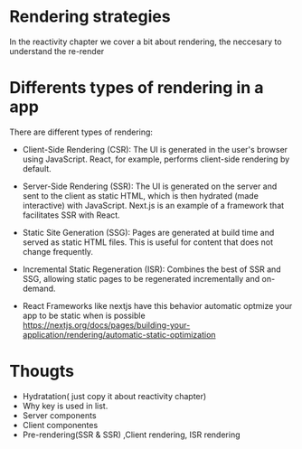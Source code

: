 # Rendering strategies

In the reactivity chapter we cover a bit about rendering, the neccesary to understand the re-render

# Differents types of rendering in a app

There are different types of rendering:

- Client-Side Rendering (CSR): The UI is generated in the user's browser using JavaScript. React, for example, performs client-side rendering by default.

- Server-Side Rendering (SSR): The UI is generated on the server and sent to the client as static HTML, which is then hydrated (made interactive) with JavaScript. Next.js is an example of a framework that facilitates SSR with React.

- Static Site Generation (SSG): Pages are generated at build time and served as static HTML files. This is useful for content that does not change frequently.

- Incremental Static Regeneration (ISR): Combines the best of SSR and SSG, allowing static pages to be regenerated incrementally and on-demand.

- React Frameworks like nextjs have this behavior automatic optmize your app to be static
  when is possible https://nextjs.org/docs/pages/building-your-application/rendering/automatic-static-optimization

# Thougts

- Hydratation( just copy it about reactivity chapter)
- Why key is used in list.
- Server components
- Client componentes
- Pre-rendering(SSR & SSR) ,Client rendering, ISR rendering
